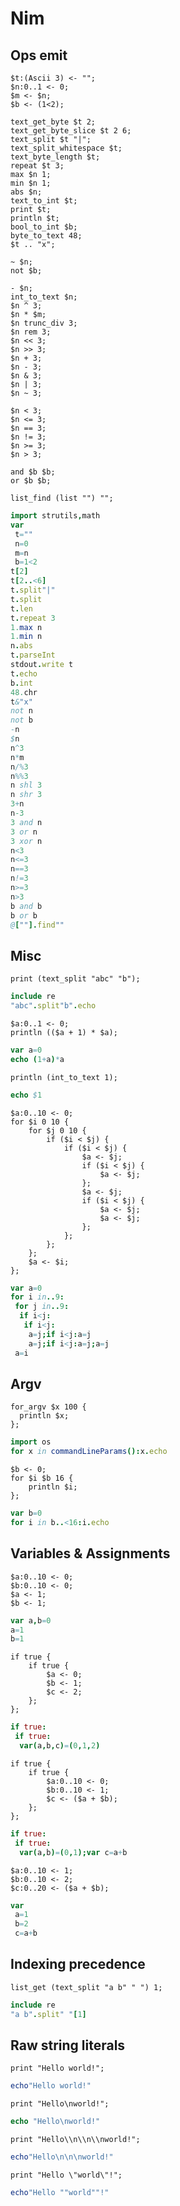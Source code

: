 # Nim

## Ops emit

```polygolf
$t:(Ascii 3) <- "";
$n:0..1 <- 0;
$m <- $n;
$b <- (1<2);

text_get_byte $t 2;
text_get_byte_slice $t 2 6;
text_split $t "|";
text_split_whitespace $t;
text_byte_length $t;
repeat $t 3;
max $n 1;
min $n 1;
abs $n;
text_to_int $t;
print $t;
println $t;
bool_to_int $b;
byte_to_text 48;
$t .. "x";

~ $n;
not $b;

- $n;
int_to_text $n;
$n ^ 3;
$n * $m;
$n trunc_div 3;
$n rem 3;
$n << 3;
$n >> 3;
$n + 3;
$n - 3;
$n & 3;
$n | 3;
$n ~ 3;

$n < 3;
$n <= 3;
$n == 3;
$n != 3;
$n >= 3;
$n > 3;

and $b $b;
or $b $b;

list_find (list "") "";
```

```nim nogolf
import strutils,math
var
 t=""
 n=0
 m=n
 b=1<2
t[2]
t[2..<6]
t.split"|"
t.split
t.len
t.repeat 3
1.max n
1.min n
n.abs
t.parseInt
stdout.write t
t.echo
b.int
48.chr
t&"x"
not n
not b
-n
$n
n^3
n*m
n/%3
n%%3
n shl 3
n shr 3
3+n
n-3
3 and n
3 or n
3 xor n
n<3
n<=3
n==3
n!=3
n>=3
n>3
b and b
b or b
@[""].find""
```

## Misc

```polygolf
print (text_split "abc" "b");
```

```nim
include re
"abc".split"b".echo
```

```polygolf
$a:0..1 <- 0;
println (($a + 1) * $a);
```

```nim nogolf
var a=0
echo (1+a)*a
```

```polygolf
println (int_to_text 1);
```

```nim nogolf
echo $1
```

```polygolf
$a:0..10 <- 0;
for $i 0 10 {
    for $j 0 10 {
        if ($i < $j) {
            if ($i < $j) {
                $a <- $j;
                if ($i < $j) {
                    $a <- $j;
                };
                $a <- $j;
                if ($i < $j) {
                    $a <- $j;
                    $a <- $j;
                };
            };
        };
    };
    $a <- $i;
};
```

```nim
var a=0
for i in..9:
 for j in..9:
  if i<j:
   if i<j:
    a=j;if i<j:a=j
    a=j;if i<j:a=j;a=j
 a=i
```

## Argv

```polygolf
for_argv $x 100 {
  println $x;
};
```

```nim
import os
for x in commandLineParams():x.echo
```

```polygolf
$b <- 0;
for $i $b 16 {
    println $i;
};
```

```nim nogolf
var b=0
for i in b..<16:i.echo
```

## Variables & Assignments

```polygolf
$a:0..10 <- 0;
$b:0..10 <- 0;
$a <- 1;
$b <- 1;
```

```nim nogolf
var a,b=0
a=1
b=1
```

```polygolf
if true {
    if true {
        $a <- 0;
        $b <- 1;
        $c <- 2;
    };
};
```

```nim nogolf
if true:
 if true:
  var(a,b,c)=(0,1,2)
```

```polygolf
if true {
    if true {
        $a:0..10 <- 0;
        $b:0..10 <- 1;
        $c <- ($a + $b);
    };
};
```

```nim nogolf
if true:
 if true:
  var(a,b)=(0,1);var c=a+b
```

```polygolf
$a:0..10 <- 1;
$b:0..10 <- 2;
$c:0..20 <- ($a + $b);
```

```nim nogolf
var
 a=1
 b=2
 c=a+b
```

## Indexing precedence

```polygolf
list_get (text_split "a b" " ") 1;
```

```nim nogolf
include re
"a b".split" "[1]
```

## Raw string literals

```polygolf
print "Hello world!";
```

```nim
echo"Hello world!"
```

```polygolf
print "Hello\nworld!";
```

```nim
echo "Hello\nworld!"
```

```polygolf
print "Hello\\n\\n\\nworld!";
```

```nim
echo"Hello\n\n\nworld!"
```

```polygolf
print "Hello \"world\"!";
```

```nim
echo"Hello ""world""!"
```
